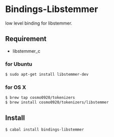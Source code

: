 Bindings-Libstemmer
===

low level binding for libstemmer.

## Requirement

* libstemmer_c

### for Ubuntu

```bash
$ sudo apt-get install libstemmer-dev
```

### for OS X

```bash
$ brew tap cosmo0920/tokenizers
$ brew install cosmo0920/tokenizers/libstemmer
```

## Install

```bash
$ cabal install bindings-libstemmer
```
